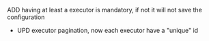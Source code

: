 ADD having at least a executor is mandatory, if not it will not save the configuration
 * UPD executor pagination, now each executor have a "unique" id

